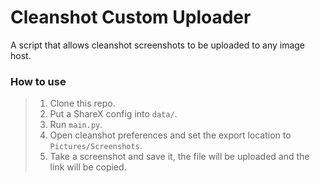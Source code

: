 # Cleanshot Custom Uploader
A script that allows cleanshot screenshots to be uploaded to any image host.  

### How to use
> 1. Clone this repo.
> 2. Put a ShareX config into `data/`.
> 3. Run `main.py`.
> 4. Open cleanshot preferences and set the export location to `Pictures/Screenshots`.
> 5. Take a screenshot and save it, the file will be uploaded and the link will be copied.